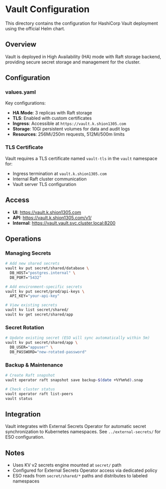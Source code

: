 # Vault Configuration

This directory contains the configuration for HashiCorp Vault deployment using the official Helm chart.

## Overview

Vault is deployed in High Availability (HA) mode with Raft storage backend, providing secure secret storage and management for the cluster.

## Configuration

### values.yaml

Key configurations:

- **HA Mode**: 3 replicas with Raft storage
- **TLS**: Enabled with custom certificates
- **Ingress**: Accessible at `https://vault.k.shion1305.com`
- **Storage**: 10Gi persistent volumes for data and audit logs
- **Resources**: 256Mi/250m requests, 512Mi/500m limits

### TLS Certificate

Vault requires a TLS certificate named `vault-tls` in the `vault` namespace for:

- Ingress termination at `vault.k.shion1305.com`
- Internal Raft cluster communication
- Vault server TLS configuration

## Access

- **UI**: <https://vault.k.shion1305.com>
- **API**: <https://vault.k.shion1305.com/v1/>
- **Internal**: <https://vault.vault.svc.cluster.local:8200>

## Operations

### Managing Secrets

```bash
# Add new shared secrets
vault kv put secret/shared/database \
  DB_HOST="postgres.internal" \
  DB_PORT="5432"

# Add environment-specific secrets
vault kv put secret/prod/api-keys \
  API_KEY="your-api-key"

# View existing secrets
vault kv list secret/shared/
vault kv get secret/shared/app
```

### Secret Rotation

```bash
# Update existing secret (ESO will sync automatically within 5m)
vault kv put secret/shared/app \
  DB_USER="appuser" \
  DB_PASSWORD="new-rotated-password"
```

### Backup & Maintenance

```bash
# Create Raft snapshot
vault operator raft snapshot save backup-$(date +%Y%m%d).snap

# Check cluster status
vault operator raft list-peers
vault status
```

## Integration

Vault integrates with External Secrets Operator for automatic secret synchronization to Kubernetes namespaces. See `../external-secrets/` for ESO configuration.

## Notes

- Uses KV v2 secrets engine mounted at `secret/` path
- Configured for External Secrets Operator access via dedicated policy
- ESO reads from `secret/shared/*` paths and distributes to labeled namespaces
